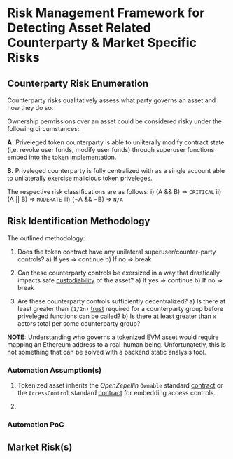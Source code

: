 # Risk Management Framework for Detecting Asset Related Counterparty & Market Specific Risks

## Counterparty Risk Enumeration
Counterparty risks qualitatively assess what party governs an asset and how they do so.

Ownership permissions over an asset could be considered risky under the following circumstances:

**A.** Priveleged token counterparty is able to unliterally modify contract state (i,e. revoke user funds, modify user funds) through superuser functions embed into the token implementation.

**B.** Priveleged counterparty is fully centralized with as a single account able to unilaterally exercise malicious token priveleges. 

The respective risk classifications are as follows:
i)   (A && B)   => `CRITICAL` 
ii)  (A || B)   => `MODERATE`
iii) (¬A && ¬B) => `N/A`

## Risk Identification Methodology
The outlined methodology:

1. Does the token contract have any unilateral superuser/counter-party controls?
    a) If yes => continue
    b) If no => break

2. Can these counterparty controls be exersized in a way that drastically impacts safe [custodiability](https://help.coinbase.com/en/coinbase/privacy-and-security/other/asset-security-review) of the asset?
    a) If yes => continue 
    b) If no => break

3. Are these counterparty controls sufficiently decentralized?
    a) Is there at least greater than `(1/2n)` [trust](https://vitalik.ca/general/2020/08/20/trust.html) required for a counterparty group before priveleged functions can be called? 
    b) Is there at least greater than `x` actors total per some counterparty group?


**NOTE:** Understanding who governs a tokenized EVM asset would require mapping an Ethereum address to a real-human being. Unfortunatetly, this is not something that can be solved with a backend static analysis tool.

### Automation Assumption(s)
1. Tokenized asset inherits the _OpenZepellin_ `Ownable` standard [contract](https://docs.openzeppelin.com/contracts/3.x/api/access#Ownable) or the `AccessControl` standard [contract](https://docs.openzeppelin.com/contracts/3.x/api/access#AccessControl) for embedding access controls. 

2. 

### Automation PoC

## Market Risk(s)
